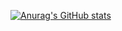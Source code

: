 [![Anurag's GitHub stats](https://github-readme-stats.vercel.app/api?username=AnderMoreno15&show_icons=true&theme=radical)](https://github.com/anuraghazra/github-readme-stats)
